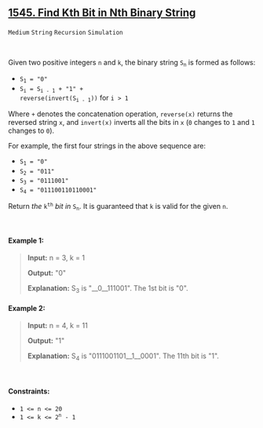 ## [1545. Find Kth Bit in Nth Binary String](https://leetcode.com/problems/find-kth-bit-in-nth-binary-string)

<code>Medium</code> <code>String</code> <code>Recursion</code> <code>Simulation</code>

<br>

Given two positive integers <code>n</code> and <code>k</code>, the binary string <code>S<sub>n</sub></code> is formed as follows:

- <code>S<sub>1</sub> = "0"</code>
- <code>S<sub>i</sub> = S<sub>i - 1</sub> + "1" + reverse(invert(S<sub>i - 1</sub>))</code> for <code>i > 1</code>

Where <code>+</code> denotes the concatenation operation, <code>reverse(x)</code> returns the reversed string <code>x</code>, and <code>invert(x)</code> inverts all the bits in <code>x</code> (<code>0</code> changes to <code>1</code> and <code>1</code> changes to <code>0</code>).

For example, the first four strings in the above sequence are:

- <code>S<sub>1</sub> = "0"</code>
- <code>S<sub>2</sub> = "011"</code>
- <code>S<sub>3</sub> = "0111001"</code>
- <code>S<sub>4</sub> = "011100110110001"</code>

Return *the* <code>k<sup>th</sup></code> *bit in* <code>S<sub>n</sub></code>. It is guaranteed that <code>k</code> is valid for the given <code>n</code>.

<br>

#### Example 1:

> __Input:__ n = 3, k = 1
>
> __Output:__ "0"
>
> __Explanation:__ S<sub>3</sub> is "__0__111001". The 1st bit is "0".

#### Example 2:

> __Input:__ n = 4, k = 11
>
> __Output:__ "1"
>
> __Explanation:__ S<sub>4</sub> is "0111001101__1__0001". The 11th bit is "1".

<br>

#### Constraints:

- <code>1 <= n <= 20</code>
- <code>1 <= k <= 2<sup>n</sup> - 1</code>
